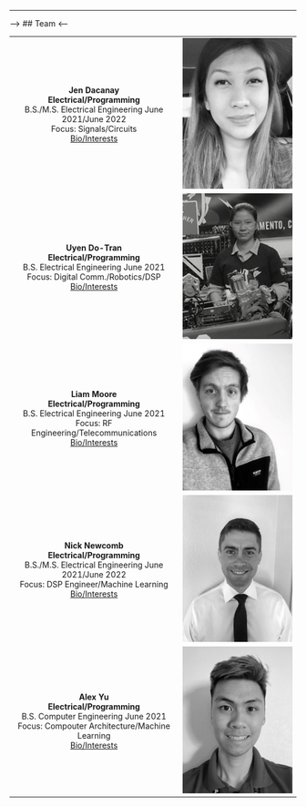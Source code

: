 ___
--> ## Team <--

| | |
|:---------------------------------------------------------:|:---------------------------------------------------:|
|**Jen Dacanay** <br/> **Electrical/Programming** <br/> B.S./M.S. Electrical Engineering June 2021/June 2022 <br/> Focus: Signals/Circuits <br/> [Bio/Interests](Jen.md)<br/> | ![](images/JenBioPic.png) |
|**Uyen Do-Tran** <br/> **Electrical/Programming** <br/> B.S. Electrical Engineering June 2021 <br/> Focus: Digital Comm./Robotics/DSP <br/> [Bio/Interests](Uyen.md)<br/> | ![](images/UyenBioPic.png) |
|**Liam Moore** <br/> **Electrical/Programming** <br/> B.S. Electrical Engineering June 2021<br/> Focus: RF Engineering/Telecommunications <br/> [Bio/Interests](Liam.md)<br/> | ![](images/LiamBioPic.jpeg) |
|**Nick Newcomb** <br/> **Electrical/Programming** <br/> B.S./M.S. Electrical Engineering June 2021/June 2022 <br/> Focus: DSP Engineer/Machine Learning <br/> [Bio/Interests](Nick.md)<br/> | ![](images/NickBioPic.jpg) |
|**Alex Yu** <br/> **Electrical/Programming** <br/> B.S. Computer Engineering June 2021<br/> Focus: Compouter Architecture/Machine Learning <br/> [Bio/Interests](Alex.md)<br/> | ![](images/AlexBioPic.jpg) |
